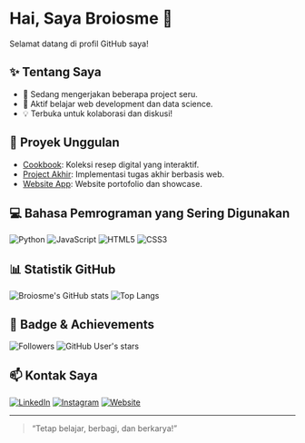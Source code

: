 # Hai, Saya Broiosme 👋

Selamat datang di profil GitHub saya!

## ✨ Tentang Saya
- 🔭 Sedang mengerjakan beberapa project seru.
- 🌱 Aktif belajar web development dan data science.
- 💡 Terbuka untuk kolaborasi dan diskusi!

## 🚀 Proyek Unggulan
- [Cookbook](https://github.com/broiosme/cookbook): Koleksi resep digital yang interaktif.
- [Project Akhir](https://github.com/broiosme/project_akhir): Implementasi tugas akhir berbasis web.
- [Website App](https://github.com/broiosme/website-app): Website portofolio dan showcase.

## 💻 Bahasa Pemrograman yang Sering Digunakan
![Python](https://img.shields.io/badge/Python-3776AB?style=for-the-badge&logo=python&logoColor=white)
![JavaScript](https://img.shields.io/badge/JavaScript-F7DF1E?style=for-the-badge&logo=javascript&logoColor=black)
![HTML5](https://img.shields.io/badge/HTML5-E34F26?style=for-the-badge&logo=html5&logoColor=white)
![CSS3](https://img.shields.io/badge/CSS3-1572B6?style=for-the-badge&logo=css3&logoColor=white)

## 📊 Statistik GitHub
![Broiosme's GitHub stats](https://github-readme-stats.vercel.app/api?username=broiosme&show_icons=true&theme=radical)
![Top Langs](https://github-readme-stats.vercel.app/api/top-langs/?username=broiosme&layout=compact&theme=radical)

## 🏅 Badge & Achievements
![Followers](https://img.shields.io/github/followers/broiosme?style=social)
![GitHub User's stars](https://img.shields.io/github/stars/broiosme?affiliations=OWNER&style=social)

## 📫 Kontak Saya
[![LinkedIn](https://img.shields.io/badge/LinkedIn-blue?logo=linkedin)](https://linkedin.com/in/yourusername)
[![Instagram](https://img.shields.io/badge/Instagram-E4405F?logo=instagram&logoColor=white)](https://instagram.com/yourusername)
[![Website](https://img.shields.io/badge/Website-Portfolio-informational)](https://yourwebsite.com)

---

> “Tetap belajar, berbagi, dan berkarya!”


